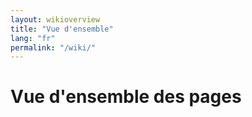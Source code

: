 ```yaml
---
layout: wikioverview
title: "Vue d'ensemble"
lang: "fr"
permalink: "/wiki/"
---
```

# Vue d'ensemble des pages
